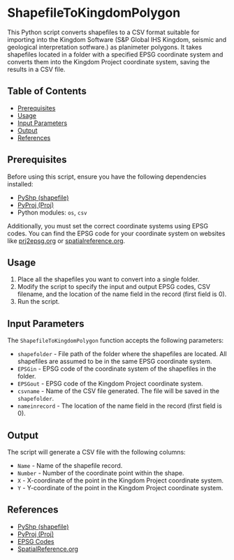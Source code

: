 # ShapefileToKingdomPolygon

This Python script converts shapefiles to a CSV format suitable for importing into the Kingdom Software (S&P Global IHS Kingdom, seismic and geological interpretation sotfware.) as planimeter polygons. It takes shapefiles located in a folder with a specified EPSG coordinate system and converts them into the Kingdom Project coordinate system, saving the results in a CSV file. 

## Table of Contents
- [Prerequisites](#prerequisites)
- [Usage](#usage)
- [Input Parameters](#input-parameters)
- [Output](#output)
- [References](#references)

## Prerequisites

Before using this script, ensure you have the following dependencies installed:

- [PyShp (shapefile)](https://pypi.org/project/pyshp/)
- [PyProj (Proj)](https://pypi.org/project/pyproj/)
- Python modules: `os`, `csv`

Additionally, you must set the correct coordinate systems using EPSG codes. You can find the EPSG code for your coordinate system on websites like [prj2epsg.org](http://prj2epsg.org/search) or [spatialreference.org](https://spatialreference.org/ref/epsg/).

## Usage

1. Place all the shapefiles you want to convert into a single folder.
2. Modify the script to specify the input and output EPSG codes, CSV filename, and the location of the name field in the record (first field is 0).
3. Run the script.

## Input Parameters

The `ShapefileToKingdomPolygon` function accepts the following parameters:

- `shapefolder` - File path of the folder where the shapefiles are located. All shapefiles are assumed to be in the same EPSG coordinate system.
- `EPSGin` - EPSG code of the coordinate system of the shapefiles in the folder.
- `EPSGout` - EPSG code of the Kingdom Project coordinate system.
- `csvname` - Name of the CSV file generated. The file will be saved in the `shapefolder`.
- `nameinrecord` - The location of the name field in the record (first field is 0).

## Output

The script will generate a CSV file with the following columns:

- `Name` - Name of the shapefile record.
- `Number` - Number of the coordinate point within the shape.
- `X` - X-coordinate of the point in the Kingdom Project coordinate system.
- `Y` - Y-coordinate of the point in the Kingdom Project coordinate system.

## References

- [PyShp (shapefile)](https://pypi.org/project/pyshp/)
- [PyProj (Proj)](https://pypi.org/project/pyproj/)
- [EPSG Codes](http://prj2epsg.org/search)
- [SpatialReference.org](https://spatialreference.org/ref/epsg/)
